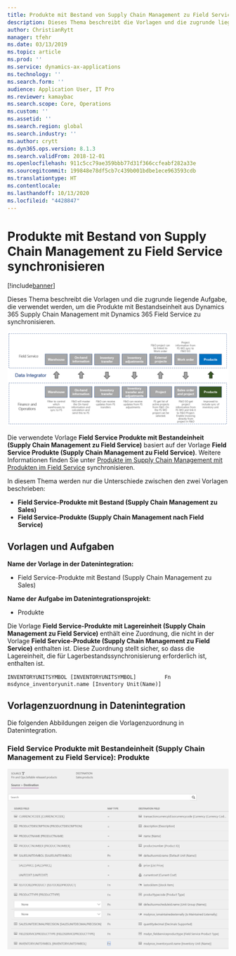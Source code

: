```yaml
---
title: Produkte mit Bestand von Supply Chain Management zu Field Service synchronisieren
description: Dieses Thema beschreibt die Vorlagen und die zugrunde liegende Aufgabe, die verwendet werden, um die Produkte mit Bestandseinheit aus Dynamics 365 Supply Chain Management mit Dynamics 365 Field Service zu synchronisieren.
author: ChristianRytt
manager: tfehr
ms.date: 03/13/2019
ms.topic: article
ms.prod: ''
ms.service: dynamics-ax-applications
ms.technology: ''
ms.search.form: ''
audience: Application User, IT Pro
ms.reviewer: kamaybac
ms.search.scope: Core, Operations
ms.custom: ''
ms.assetid: ''
ms.search.region: global
ms.search.industry: ''
ms.author: crytt
ms.dyn365.ops.version: 8.1.3
ms.search.validFrom: 2018-12-01
ms.openlocfilehash: 911c5cc79ae359bbb77d31f366ccfeabf282a33e
ms.sourcegitcommit: 199848e78df5cb7c439b001bdbe1ece963593cdb
ms.translationtype: HT
ms.contentlocale: 
ms.lasthandoff: 10/13/2020
ms.locfileid: "4428847"
---
```

# <a name="synchronize-products-with-inventory-unit-from-supply-chain-management-to-field-service"></a>Produkte mit Bestand von Supply Chain Management zu Field Service synchronisieren

[!include[banner](../includes/banner.md)]

Dieses Thema beschreibt die Vorlagen und die zugrunde liegende Aufgabe, die verwendet werden, um die Produkte mit Bestandseinheit aus Dynamics 365 Supply Chain Management mit Dynamics 365 Field Service zu synchronisieren.

[![Synchronisierung von Geschäftsprozessen zwischen Supply Chain Management und Field Service](./media/FSProductsOW.png)](./media/FSProductsOW.png)

Die verwendete Vorlage **Field Service Produkte mit Bestandeinheit (Supply Chain Management zu Field Service)** basiert auf der Vorlage **Field Service Produkte (Supply Chain Management zu Field Service)**. Weitere Informationen finden Sie unter [Produkte im Supply Chain Management mit Produkten im Field Service](field-service-product.md) synchronisieren.

In diesem Thema werden nur die Unterschiede zwischen den zwei Vorlagen beschrieben: 
- **Field Service-Produkte mit Bestand (Supply Chain Management zu Sales)**
- **Field Service-Produkte (Supply Chain Management nach Field Service)** 

## <a name="templates-and-tasks"></a>Vorlagen und Aufgaben

**Name der Vorlage in der Datenintegration:**

- Field Service-Produkte mit Bestand (Supply Chain Management zu Sales)

**Name der Aufgabe im Datenintegrationsprojekt:**

- Produkte

Die Vorlage **Field Service-Produkte mit Lagereinheit (Supply Chain Management zu Field Service)** enthält eine Zuordnung, die nicht in der Vorlage **Field Service-Produkte (Supply Chain Management zu Field Service)** enthalten ist. Diese Zuordnung stellt sicher, so dass die Lagereinheit, die für Lagerbestandssynchronisierung erforderlich ist, enthalten ist.

```plaintext
INVENTORYUNITSYMBOL [INVENTORYUNITSYMBOL]         Fn        msdynce_inventoryunit.name [Inventory Unit(Name)] 
```

## <a name="template-mapping-in-data-integration"></a>Vorlagenzuordnung in Datenintegration

Die folgenden Abbildungen zeigen die Vorlagenzuordnung in Datenintegration.

### <a name="field-service-products-with-inventory-unit-supply-chain-management-to-field-service-products"></a>Field Service Produkte mit Bestandeinheit (Supply Chain Management zu Field Service): Produkte

[![Vorlagenzuordnung in Datenintegration](./media/FSProduct1.png)](./media/FSProduct1.png)
